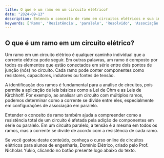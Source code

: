 ```yaml
---
title: O que é um ramo em um circuito elétrico?
date: "2024-09-13"
description: Entenda o conceito de ramo em circuitos elétricos e sua importância na análise de circuitos.
keywords: ['Ramo', 'Resistência', 'paralelo', 'Resolvido', 'Associação', 'Conceito', 'Tensão']
---
```


## O que é um ramo em um circuito elétrico?

Um ramo em um circuito elétrico é qualquer caminho individual que a corrente elétrica pode seguir. Em outras palavras, um ramo é composto por todos os elementos que estão conectados em série entre dois pontos de junção (nós) no circuito. Cada ramo pode conter componentes como resistores, capacitores, indutores ou fontes de tensão.

A identificação dos ramos é fundamental para a análise de circuitos, pois permite a aplicação de leis básicas como a Lei de Ohm e as Leis de Kirchhoff. Por exemplo, ao analisar um circuito com múltiplos ramos, podemos determinar como a corrente se divide entre eles, especialmente em configurações de associação em paralelo. 

Entender o conceito de ramo também ajuda a compreender como a resistência total de um circuito é afetada pela adição de componentes em série ou paralelo. Em um circuito paralelo, a tensão é a mesma em todos os ramos, mas a corrente se divide de acordo com a resistência de cada ramo.

Se você gostou deste conteúdo, conheça o curso online de circuitos elétricos para alunos de engenharia, Domínio Elétrico, criado pelo Prof. Nicholas Yukio, clicando no botão presente logo abaixo do texto.